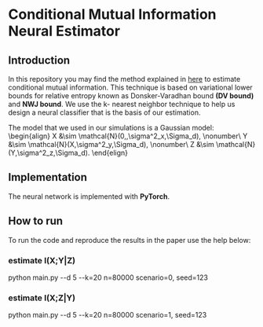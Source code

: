 # Conditional Mutual Information Neural Estimator

## Introduction
In this repository you may find the method explained in [here](https://arxiv.org/abs/2006.07225) to estimate conditional mutual information.
This technique is based on variational lower bounds for relative entropy known as Donsker-Varadhan bound **(DV bound)** and **NWJ bound**. 
We use the k- nearest neighbor technique to help us design a neural classifier that is the basis of our estimation.

The model that we used in our simulations is a Gaussian model:
\begin{align}
X &\sim \mathcal{N}(0\,,\sigma^2_x\,\Sigma_d), \nonumber\\
Y &\sim \mathcal{N}(X,\sigma^2_y\,\Sigma_d), \nonumber\\
Z &\sim \mathcal{N}(Y,\sigma^2_z\,\Sigma_d).
\end{elign}

## Implementation
The neural network is implemented with **PyTorch**.

## How to run
To run the code and reproduce the results in the paper use the help below:

### estimate I(X;Y|Z)
python main.py --d 5 --k=20 n=80000 scenario=0, seed=123

### estimate I(X;Z|Y)
python main.py --d 5 --k=20 n=80000 scenario=1, seed=123
